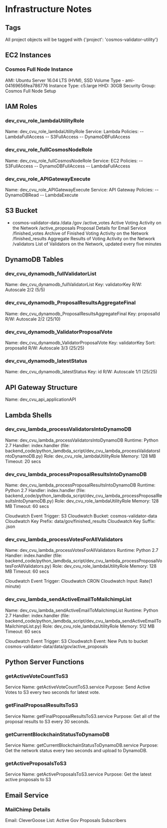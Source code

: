 # Infrastructure Notes

## Tags

All project objects will be tagged with {'project': 'cosmos-validator-utility'}

## EC2 Instances

### Cosmos Full Node Instance

AMI: Ubuntu Server 16.04 LTS (HVM), SSD Volume Type - ami-04169656fea786776
Instance Type: c5.large
HHD: 30GB
Security Group: Cosmos Full Node Setup

## IAM Roles

### dev_cvu_role_lambdaUtilityRole

Name: dev_cvu_role_lambdaUtilityRole
Service: Lambda
Policies:
-- LambdaFullAccess
-- S3FullAccess
-- DynamoDBFullAccess

### dev_cvu_role_fullCosmosNodeRole

Name: dev_cvu_role_fullCosmosNodeRole
Service: EC2
Policies:
-- S3FullAccess
-- DynamoDBFullAccess
-- LambdaFullAccess

### dev_cvu_role_APIGatewayExecute

Name: dev_cvu_role_APIGatewayExecute
Service: API Gateway
Policies:
-- DynamoDBRead
-- LambdaExecute

## S3 Bucket

- cosmos-validator-data
  /data
    /gov
      /active_votes
        Active Voting Activity on the Network
      /active_proposals
        Proposal Details for Email Service
      /finished_votes
        Archive of Finished Voting Activity on the Network
      /finished_results
        Aggregate Results of Voting Activity on the Network
    /validators
      List of Validators on the Network, updated every five minutes

## DynamoDB Tables

### dev_cvu_dynamodb_fullValidatorList

Name: dev_cvu_dynamodb_fullValidatorList
Key: validatorKey
R/W: Autoscale 2/2 (5/5)

### dev_cvu_dynamodb_ProposalResultsAggregateFinal
Name: dev_cvu_dynamodb_ProposalResultsAggregateFinal
Key: proposalId
R/W: Autoscale 2/2 (25/10)

### dev_cvu_dynamodb_ValidatorProposalVote
Name: dev_cvu_dynamodb_ValidatorProposalVote
Key: validatorKey
Sort: proposalId
R/W: Autoscale 3/3 (25/25)

### dev_cvu_dynamodb_latestStatus
Name: dev_cvu_dynamodb_latestStatus
Key: id
R/W: Autoscale 1/1 (25/25)

## API Gateway Structure

Name: dev_cvu_api_applicationAPI

## Lambda Shells

### dev_cvu_lambda_processValidatorsIntoDynamoDB

Name: dev_cvu_lambda_processValidatorsIntoDynamoDB
Runtime: Python 2.7
Handler: index.handler
(file: backend_code/python_lamdbda_script/dev_cvu_lambda_processValidatorsIntoDynamoDB.py)
Role: dev_cvu_role_lambdaUtilityRole
Memory: 128 MB
Timeout: 20 secs

### dev_cvu_lambda_processProposalResultsIntoDynamoDB

Name: dev_cvu_lambda_processProposalResultsIntoDynamoDB
Runtime: Python 2.7
Handler: index.handler
(file: backend_code/python_lamdbda_script/dev_cvu_lambda_processProposalResultsIntoDynamoDB.py)
Role: dev_cvu_role_lambdaUtilityRole
Memory: 128 MB
Timeout: 60 secs

Cloudwatch Event Trigger: S3
Cloudwatch Bucket: cosmos-validator-data
Cloudwatch Key Prefix: data/gov/finished_results
Cloudwatch Key Suffix: .json

### dev_cvu_lambda_processVotesForAllValidators

Name: dev_cvu_lambda_processVotesForAllValidators
Runtime: Python 2.7
Handler: index.handler
(file: backend_code/python_lamdbda_script/dev_cvu_lambda_processProposalVotesForAllValidators.py)
Role: dev_cvu_role_lambdaUtilityRole
Memory: 128 MB
Timeout: 60 secs

Cloudwatch Event Trigger: Cloudwatch CRON
Cloudwatch Input: Rate(1 minute)

### dev_cvu_lambda_sendActiveEmailToMailchimpList

Name: dev_cvu_lambda_sendActiveEmailToMailchimpList
Runtime: Python 2.7
Handler: index.handler
(file: backend_code/python_lamdbda_script/dev_cvu_lambda_sendActiveEmailToMailchimpList.py)
Role: dev_cvu_role_lambdaUtilityRole
Memory: 512 MB
Timeout: 60 secs

Cloudwatch Event Trigger: S3
Cloudwatch Event: New Puts to bucket cosmos-validator-data/data/gov/active_proposals

## Python Server Functions

### getActiveVoteCountToS3

Service Name: getActiveVoteCountToS3.service
Purpose: Send Active Votes to S3 every two seconds for latest vote.

### getFinalProposalResultsToS3

Service Name: getFinalProposalResultsToS3.service
Purpose: Get all of the proposal results to S3 every 30 seconds.

### getCurrentBlockchainStatusToDynamoDB

Service Name: getCurrentBlockchainStatusToDynamoDB.service
Purpose: Get the network status every two seconds and upload to DynamoDB.

### getActiveProposalsToS3

Service Name: getActiveProposalsToS3.service
Purpose: Get the latest active proposals to S3

## Email Service

### MailChimp Details

Email: CleverGoose
List: Active Gov Proposals Subscribers
